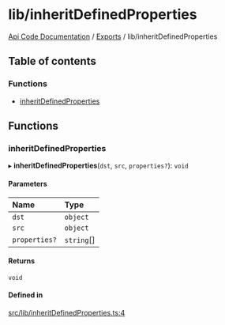 # lib/inheritDefinedProperties
 
[Api Code Documentation](../README.md) / [Exports](../modules.md) / lib/inheritDefinedProperties

## Table of contents

### Functions

- [inheritDefinedProperties](lib_inheritDefinedProperties.md#inheritdefinedproperties)

## Functions

### inheritDefinedProperties

▸ **inheritDefinedProperties**(`dst`, `src`, `properties?`): `void`

#### Parameters

| Name | Type |
| :------ | :------ |
| `dst` | `object` |
| `src` | `object` |
| `properties?` | `string`[] |

#### Returns

`void`

#### Defined in

[src/lib/inheritDefinedProperties.ts:4](https://github.com/openkfw/TruBudget/blob/a06c11b/api/src/lib/inheritDefinedProperties.ts#L4)
